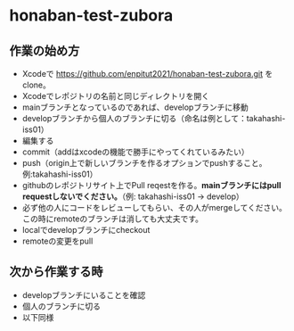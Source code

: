 # honaban-test-zubora

## 作業の始め方

- Xcodeで https://github.com/enpitut2021/honaban-test-zubora.git をclone。
- Xcodeでレポジトリの名前と同じディレクトリを開く
- mainブランチとなっているのであれば、developブランチに移動
- developブランチから個人のブランチに切る（命名は例として：takahashi-iss01）
- 編集する
- commit（addはxcodeの機能で勝手にやってくれているみたい）
- push（origin上で新しいブランチを作るオプションでpushすること。例:takahashi-iss01）
- githubのレポジトリサイト上でPull reqestを作る。**mainブランチにはpull requestしないでください。**（例: takahashi-iss01 → develop）
- 必ず他の人にコードをレビューしてもらい、その人がmergeしてください。この時にremoteのブランチは消しても大丈夫です。
- localでdevelopブランチにcheckout
- remoteの変更をpull

## 次から作業する時

- developブランチにいることを確認
- 個人のブランチに切る
- 以下同様
